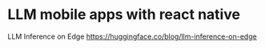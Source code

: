# LLM mobile apps with react native
LLM Inference on Edge https://huggingface.co/blog/llm-inference-on-edge
